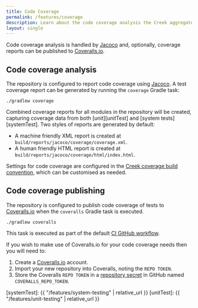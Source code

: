 ```yaml
---
title: Code Coverage
permalink: /features/coverage
description: Learn about the code coverage analysis the Creek aggregate template sets up. This includes coverage from unit test and your service code running in Docker containers
layout: single
---
```


Code coverage analysis is handled by [Jacoco][jacoco] and, optionally, coverage reports can be published to [Coveralls.io][coveralls].

## Code coverage analysis

The repository is configured to report code coverage using [Jacoco][jacoco]. 
A test coverage report can be generated by running the `coverage` Gradle task:

```
./gradlew coverage
```

Combined coverage reports for all modules in the repository will be created, 
capturing coverage data from both [unit][unitTest] and [system tests][systemTest].
Two styles of reports are generated by default:
* A machine friendly XML report is created at `build/reports/jacoco/coverage/coverage.xml`.
* A human friendly HTML report is created at `build/reports/jacoco/coverage/html/index.html`.

Settings for code coverage are configured in the [Creek coverage build convention][coverageConvention],
which can be customised as needed.

## Code coverage publishing

The repository is configured to publish code coverage of tests to [Coveralls.io][coveralls] when the `coveralls`
Gradle task is executed.  

```
./gradlew coveralls
```

This task is executed as part of the default [CI GitHub workflow][buildYml].

If you wish to make use of Coveralls.io for your code coverage needs then you will need to:

1. Create a [Coveralls.io][coveralls] account.
2. Import your new repository into Coveralls, noting the `REPO TOKEN`.
3. Store the Coveralls `REPO TOKEN` in a [repository secret][ghSecret] in GitHub named `COVERALLS_REPO_TOKEN`. 

[jacoco]: https://www.jacoco.org/jacoco/trunk/doc/
[coveralls]: https://coveralls.io/
[buildYml]: https://github.com/creek-service/aggregate-template/blob/main/.github/workflows/build.yml
[coverageConvention]: https://github.com/creek-service/aggregate-template/blob/main/buildSrc/src/main/kotlin/creek-coverage-convention.gradle.kts
[ghSecret]: https://docs.github.com/en/codespaces/managing-codespaces-for-your-organization/managing-encrypted-secrets-for-your-repository-and-organization-for-github-codespaces
[systemTest]: {{ "/features/system-testing" | relative_url }}
[unitTest]: {{ "/features/unit-testing" | relative_url }}